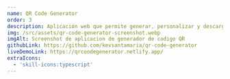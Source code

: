 ```yaml
---
name: QR Code Generator
order: 3
description: Aplicación web que permite generar, personalizar y descargar códigos QR en tiempo real. Incluye validación de URLs, notificaciones mediante React-Toastify, cambio dinámico de tema (claro/oscuro) y opciones de descarga en PNG o SVG.
img: /src/assets/qr-code-generator-screenshot.webp
imgAlt: Screenshot de aplicacion de generador de codigo QR
githubLink: https://github.com/kevsantamaria/qr-code-generator
liveDemoLink: https://qrcoodegenerator.netlify.app/
extraIcons:
  - 'skill-icons:typescript'
---
```


